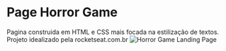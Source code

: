 # Page Horror Game
Pagina construida em HTML e CSS mais focada na estilização de textos. Projeto idealizado pela rocketseat.com.br
![Horror Game Landing Page](https://github.com/macielbmo/horror-game/assets/64103984/3a070670-0466-4f6d-af1e-782287b89340)
